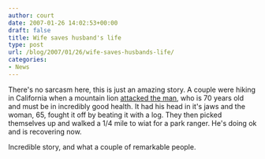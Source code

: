 ```yaml
---
author: court
date: 2007-01-26 14:02:53+00:00
draft: false
title: Wife saves husband's life
type: post
url: /blog/2007/01/26/wife-saves-husbands-life/
categories:
- News
---
```


There's no sarcasm here, this is just an amazing story.  A couple were hiking in California when a mountain lion [attacked the man](http://www.cnn.com/2007/US/01/25/mountain.lion.ap/index.html?eref=rss_topstories), who is 70 years old and must be in incredibly good health.  It had his head in it's jaws and the woman, 65, fought it off by beating it with a log. They then picked themselves up and walked a 1/4 mile to wiat for a park ranger.  He's doing ok and is recovering now.

Incredible story, and what a couple of remarkable people.
